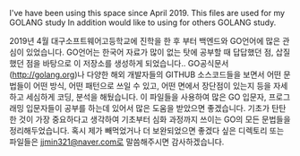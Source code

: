 I've have been using this space since April 2019. This files are used for my GOLANG study In addition would like to using for others GOLANG study.

2019년 4월 대구소프트웨어고등학교에 진학을 한 후 부터 백엔드와 GO언어에 많은 관심이 있었습니다.
GO언어는 한국어 자료가 많이 없는 탓에 공부할 때 답답했던 점, 삽질했던 점을 바탕으로 이 저장소를 생성하게 되었습니다.. 
GO공식문서(http://golang.org)나 다양한 해외 개발자들의 GITHUB 소스코드들을 보면서 어떤 문법들이 어떤 방식, 어떤 패턴으로 쓰일 수 있고, 어떤 면에서 장단점이 있는지 등을
자세하고 세심하게 코딩, 분석을 해뒀습니다. 이 파일들을 사용하여 많은 GO 입문자, 프로그래밍 입문자들이 공부를 하는데 있어서 많은 도움을 받았으면 좋겠습니다.
기초가 탄탄한 것이 가장 중요하다고 생각하여 기초부터 심화 과정까지 쓰이는 GO의 모든 문법들을 정리해두었습니다.
혹시 제가 빼먹었거나 더 보완되었으면 좋겠다 싶은 디렉토리 또는 파일들은 jjmin321@naver.com로 말씀해주시면 감사하겠습니다.
